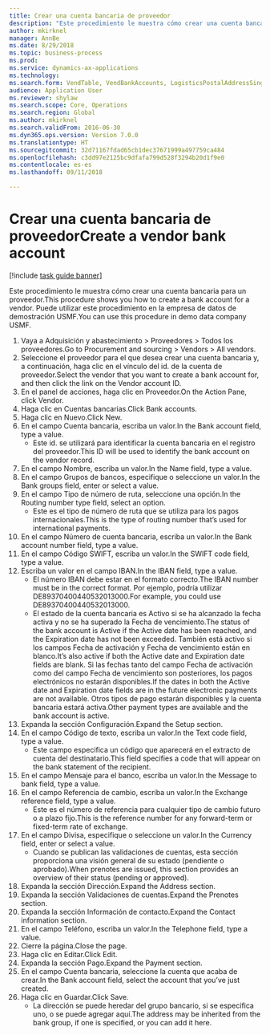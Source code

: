 ```yaml
--- 
title: Crear una cuenta bancaria de proveedor
description: "Este procedimiento le muestra cómo crear una cuenta bancaria para un proveedor."
author: mkirknel
manager: AnnBe
ms.date: 8/29/2018
ms.topic: business-process
ms.prod: 
ms.service: dynamics-ax-applications
ms.technology: 
ms.search.form: VendTable, VendBankAccounts, LogisticsPostalAddressSingle
audience: Application User
ms.reviewer: shylaw
ms.search.scope: Core, Operations
ms.search.region: Global
ms.author: mkirknel
ms.search.validFrom: 2016-06-30
ms.dyn365.ops.version: Version 7.0.0
ms.translationtype: HT
ms.sourcegitcommit: 32d71167fdad65cb1dec37671999a497759ca484
ms.openlocfilehash: c3dd97e2125bc9dfafa799d528f3294b20d1f9e0
ms.contentlocale: es-es
ms.lasthandoff: 09/11/2018

---
```

# <a name="create-a-vendor-bank-account"></a><span data-ttu-id="67880-103">Crear una cuenta bancaria de proveedor</span><span class="sxs-lookup"><span data-stu-id="67880-103">Create a vendor bank account</span></span>

[!include [task guide banner](../../includes/task-guide-banner.md)]

<span data-ttu-id="67880-104">Este procedimiento le muestra cómo crear una cuenta bancaria para un proveedor.</span><span class="sxs-lookup"><span data-stu-id="67880-104">This procedure shows you how to create a bank account for a vendor.</span></span> <span data-ttu-id="67880-105">Puede utilizar este procedimiento en la empresa de datos de demostración USMF.</span><span class="sxs-lookup"><span data-stu-id="67880-105">You can use this procedure in demo data company USMF.</span></span>

1. <span data-ttu-id="67880-106">Vaya a Adquisición y abastecimiento > Proveedores > Todos los proveedores.</span><span class="sxs-lookup"><span data-stu-id="67880-106">Go to Procurement and sourcing > Vendors > All vendors.</span></span>
2. <span data-ttu-id="67880-107">Seleccione el proveedor para el que desea crear una cuenta bancaria y, a continuación, haga clic en el vínculo del id. de la cuenta de proveedor.</span><span class="sxs-lookup"><span data-stu-id="67880-107">Select the vendor that you want to create a bank account for, and then click the link on the Vendor account ID.</span></span>
3. <span data-ttu-id="67880-108">En el panel de acciones, haga clic en Proveedor.</span><span class="sxs-lookup"><span data-stu-id="67880-108">On the Action Pane, click Vendor.</span></span>
4. <span data-ttu-id="67880-109">Haga clic en Cuentas bancarias.</span><span class="sxs-lookup"><span data-stu-id="67880-109">Click Bank accounts.</span></span>
5. <span data-ttu-id="67880-110">Haga clic en Nuevo.</span><span class="sxs-lookup"><span data-stu-id="67880-110">Click New.</span></span>
6. <span data-ttu-id="67880-111">En el campo Cuenta bancaria, escriba un valor.</span><span class="sxs-lookup"><span data-stu-id="67880-111">In the Bank account field, type a value.</span></span>
    * <span data-ttu-id="67880-112">Este id. se utilizará para identificar la cuenta bancaria en el registro del proveedor.</span><span class="sxs-lookup"><span data-stu-id="67880-112">This ID will be used to identify the bank account on the vendor record.</span></span>  
7. <span data-ttu-id="67880-113">En el campo Nombre, escriba un valor.</span><span class="sxs-lookup"><span data-stu-id="67880-113">In the Name field, type a value.</span></span>
8. <span data-ttu-id="67880-114">En el campo Grupos de bancos, especifique o seleccione un valor.</span><span class="sxs-lookup"><span data-stu-id="67880-114">In the Bank groups field, enter or select a value.</span></span>
9. <span data-ttu-id="67880-115">En el campo Tipo de número de ruta, seleccione una opción.</span><span class="sxs-lookup"><span data-stu-id="67880-115">In the Routing number type field, select an option.</span></span>
    * <span data-ttu-id="67880-116">Este es el tipo de número de ruta que se utiliza para los pagos internacionales.</span><span class="sxs-lookup"><span data-stu-id="67880-116">This is the type of routing number that’s used for international payments.</span></span>  
10. <span data-ttu-id="67880-117">En el campo Número de cuenta bancaria, escriba un valor.</span><span class="sxs-lookup"><span data-stu-id="67880-117">In the Bank account number field, type a value.</span></span>
11. <span data-ttu-id="67880-118">En el campo Código SWIFT, escriba un valor.</span><span class="sxs-lookup"><span data-stu-id="67880-118">In the SWIFT code field, type a value.</span></span>
12. <span data-ttu-id="67880-119">Escriba un valor en el campo IBAN.</span><span class="sxs-lookup"><span data-stu-id="67880-119">In the IBAN field, type a value.</span></span>
    * <span data-ttu-id="67880-120">El número IBAN debe estar en el formato correcto.</span><span class="sxs-lookup"><span data-stu-id="67880-120">The IBAN number must be in the correct format.</span></span> <span data-ttu-id="67880-121">Por ejemplo, podría utilizar DE89370400440532013000.</span><span class="sxs-lookup"><span data-stu-id="67880-121">For example, you could use DE89370400440532013000.</span></span>  
    * <span data-ttu-id="67880-122">El estado de la cuenta bancaria es Activo si se ha alcanzado la fecha activa y no se ha superado la Fecha de vencimiento.</span><span class="sxs-lookup"><span data-stu-id="67880-122">The status of the bank account is Active if the Active date has been reached, and the Expiration date has not been exceeded.</span></span> <span data-ttu-id="67880-123">También está activo si los campos Fecha de activación y Fecha de vencimiento están en blanco.</span><span class="sxs-lookup"><span data-stu-id="67880-123">It’s also active if both the Active date and Expiration date fields are blank.</span></span> <span data-ttu-id="67880-124">Si las fechas tanto del campo Fecha de activación como del campo Fecha de vencimiento son posteriores, los pagos electrónicos no estarán disponibles.</span><span class="sxs-lookup"><span data-stu-id="67880-124">If the dates in both the Active date and Expiration date fields are in the future electronic payments are not available.</span></span> <span data-ttu-id="67880-125">Otros tipos de pago estarán disponibles y la cuenta bancaria estará activa.</span><span class="sxs-lookup"><span data-stu-id="67880-125">Other payment types are available and the bank account is active.</span></span>  
13. <span data-ttu-id="67880-126">Expanda la sección Configuración.</span><span class="sxs-lookup"><span data-stu-id="67880-126">Expand the Setup section.</span></span>
14. <span data-ttu-id="67880-127">En el campo Código de texto, escriba un valor.</span><span class="sxs-lookup"><span data-stu-id="67880-127">In the Text code field, type a value.</span></span>
    * <span data-ttu-id="67880-128">Este campo especifica un código que aparecerá en el extracto de cuenta del destinatario.</span><span class="sxs-lookup"><span data-stu-id="67880-128">This field specifies a code that will appear on the bank statement of the recipient.</span></span>  
15. <span data-ttu-id="67880-129">En el campo Mensaje para el banco, escriba un valor.</span><span class="sxs-lookup"><span data-stu-id="67880-129">In the Message to bank field, type a value.</span></span>
16. <span data-ttu-id="67880-130">En el campo Referencia de cambio, escriba un valor.</span><span class="sxs-lookup"><span data-stu-id="67880-130">In the Exchange reference field, type a value.</span></span>
    * <span data-ttu-id="67880-131">Este es el número de referencia para cualquier tipo de cambio futuro o a plazo fijo.</span><span class="sxs-lookup"><span data-stu-id="67880-131">This is the reference number for any forward-term or fixed-term rate of exchange.</span></span>  
17. <span data-ttu-id="67880-132">En el campo Divisa, especifique o seleccione un valor.</span><span class="sxs-lookup"><span data-stu-id="67880-132">In the Currency field, enter or select a value.</span></span>
    * <span data-ttu-id="67880-133">Cuando se publican las validaciones de cuentas, esta sección proporciona una visión general de su estado (pendiente o aprobado).</span><span class="sxs-lookup"><span data-stu-id="67880-133">When prenotes are issued, this section provides an overview of their status (pending or approved).</span></span>  
18. <span data-ttu-id="67880-134">Expanda la sección Dirección.</span><span class="sxs-lookup"><span data-stu-id="67880-134">Expand the Address section.</span></span>
19. <span data-ttu-id="67880-135">Expanda la sección Validaciones de cuentas.</span><span class="sxs-lookup"><span data-stu-id="67880-135">Expand the Prenotes section.</span></span>
20. <span data-ttu-id="67880-136">Expanda la sección Información de contacto.</span><span class="sxs-lookup"><span data-stu-id="67880-136">Expand the Contact information section.</span></span>
21. <span data-ttu-id="67880-137">En el campo Teléfono, escriba un valor.</span><span class="sxs-lookup"><span data-stu-id="67880-137">In the Telephone field, type a value.</span></span>
22. <span data-ttu-id="67880-138">Cierre la página.</span><span class="sxs-lookup"><span data-stu-id="67880-138">Close the page.</span></span>
23. <span data-ttu-id="67880-139">Haga clic en Editar.</span><span class="sxs-lookup"><span data-stu-id="67880-139">Click Edit.</span></span>
24. <span data-ttu-id="67880-140">Expanda la sección Pago.</span><span class="sxs-lookup"><span data-stu-id="67880-140">Expand the Payment section.</span></span>
25. <span data-ttu-id="67880-141">En el campo Cuenta bancaria, seleccione la cuenta que acaba de crear.</span><span class="sxs-lookup"><span data-stu-id="67880-141">In the Bank  account field, select the account that you’ve just created.</span></span>
26. <span data-ttu-id="67880-142">Haga clic en Guardar.</span><span class="sxs-lookup"><span data-stu-id="67880-142">Click Save.</span></span>
    * <span data-ttu-id="67880-143">La dirección se puede heredar del grupo bancario, si se especifica uno, o se puede agregar aquí.</span><span class="sxs-lookup"><span data-stu-id="67880-143">The address may be inherited from the bank group, if one is specified, or you can add it here.</span></span>  


